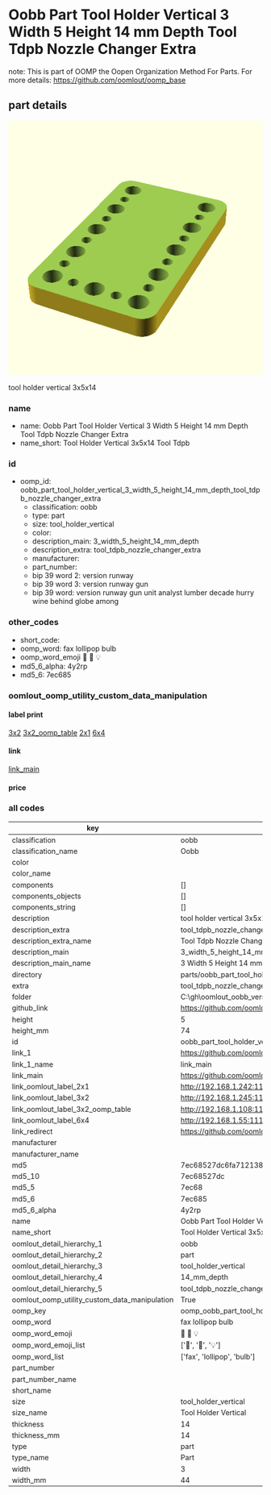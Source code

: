 # Oobb Part Tool Holder Vertical 3 Width 5 Height 14 mm Depth Tool Tdpb Nozzle Changer Extra  

note: This is part of OOMP the Oopen Organization Method For Parts. For more details: https://github.com/oomlout/oomp_base

##  part details
  

[![](3dpr.png)](3dpr.png)

tool holder vertical 3x5x14



### name
* name: Oobb Part Tool Holder Vertical 3 Width 5 Height 14 mm Depth Tool Tdpb Nozzle Changer Extra
* name_short: Tool Holder Vertical 3x5x14 Tool Tdpb
### id
* oomp_id: oobb_part_tool_holder_vertical_3_width_5_height_14_mm_depth_tool_tdpb_nozzle_changer_extra
  * classification: oobb
  * type: part
  * size: tool_holder_vertical
  * color: 
  * description_main: 3_width_5_height_14_mm_depth
  * description_extra: tool_tdpb_nozzle_changer_extra
  * manufacturer: 
  * part_number: 
  * bip 39 word 2: version runway
  * bip 39 word 3: version runway gun
  * bip 39 word: version runway gun unit analyst lumber decade hurry wine behind globe among

### other_codes
* short_code: 
* oomp_word: fax lollipop bulb
* oomp_word_emoji :fax: :lollipop: :bulb:
* md5_6_alpha: 4y2rp
* md5_6: 7ec685






### oomlout_oomp_utility_custom_data_manipulation
#### label print
[3x2](http://192.168.1.245:1112/?label=oomp%204y2rp)
[3x2_oomp_table](http://192.168.1.108:1112/?label=oomp%204y2rp)
[2x1](http://192.168.1.242:1112/?label=oomp%204y2rp)
[6x4](http://192.168.1.55:1112/?label=oomp%204y2rp)    

#### link

[link_main](https://github.com/oomlout/oomlout_oobb_version_4_generated_parts/tree/main/navigation_oomp/oobb/part/tool_holder_vertical/3_width_5_height_14_mm_depth/tool_tdpb_nozzle_changer_extra/part)                              

#### price







### all codes 
| key | value |  
| --- | --- |  
| classification | oobb |  
| classification_name | Oobb |  
| color |  |  
| color_name |  |  
| components | [] |  
| components_objects | [] |  
| components_string | [] |  
| description | tool holder vertical 3x5x14 |  
| description_extra | tool_tdpb_nozzle_changer_extra |  
| description_extra_name | Tool Tdpb Nozzle Changer Extra |  
| description_main | 3_width_5_height_14_mm_depth |  
| description_main_name | 3 Width 5 Height 14 mm Depth |  
| directory | parts/oobb_part_tool_holder_vertical_3_width_5_height_14_mm_depth_tool_tdpb_nozzle_changer_extra |  
| extra | tool_tdpb_nozzle_changer |  
| folder | C:\gh\oomlout_oobb_version_4_generated_parts\parts\oobb_part_tool_holder_vertical_3_width_5_height_14_mm_depth_tool_tdpb_nozzle_changer_extra |  
| github_link | https://github.com/oomlout/oomlout_oomp_part_src/tree/main/parts/oobb_part_tool_holder_vertical_3_width_5_height_14_mm_depth_tool_tdpb_nozzle_changer_extra |  
| height | 5 |  
| height_mm | 74 |  
| id | oobb_part_tool_holder_vertical_3_width_5_height_14_mm_depth_tool_tdpb_nozzle_changer_extra |  
| link_1 | https://github.com/oomlout/oomlout_oobb_version_4_generated_parts/tree/main/navigation_oomp/oobb/part/tool_holder_vertical/3_width_5_height_14_mm_depth/tool_tdpb_nozzle_changer_extra/part |  
| link_1_name | link_main |  
| link_main | https://github.com/oomlout/oomlout_oobb_version_4_generated_parts/tree/main/navigation_oomp/oobb/part/tool_holder_vertical/3_width_5_height_14_mm_depth/tool_tdpb_nozzle_changer_extra/part |  
| link_oomlout_label_2x1 | http://192.168.1.242:1112/?label=oomp%204y2rp |  
| link_oomlout_label_3x2 | http://192.168.1.245:1112/?label=oomp%204y2rp |  
| link_oomlout_label_3x2_oomp_table | http://192.168.1.108:1112/?label=oomp%204y2rp |  
| link_oomlout_label_6x4 | http://192.168.1.55:1112/?label=oomp%204y2rp |  
| link_redirect | https://github.com/oomlout/oomlout_oobb_version_4_generated_parts/tree/main/parts/oobb_tool_holder_vertical_03_05_14_ex_tool_tdpb_nozzle_changer |  
| manufacturer |  |  
| manufacturer_name |  |  
| md5 | 7ec68527dc6fa71213842edacfef5f96 |  
| md5_10 | 7ec68527dc |  
| md5_5 | 7ec68 |  
| md5_6 | 7ec685 |  
| md5_6_alpha | 4y2rp |  
| name | Oobb Part Tool Holder Vertical 3 Width 5 Height 14 mm Depth Tool Tdpb Nozzle Changer Extra |  
| name_short | Tool Holder Vertical 3x5x14 Tool Tdpb |  
| oomlout_detail_hierarchy_1 | oobb |  
| oomlout_detail_hierarchy_2 | part |  
| oomlout_detail_hierarchy_3 | tool_holder_vertical |  
| oomlout_detail_hierarchy_4 | 14_mm_depth |  
| oomlout_detail_hierarchy_5 | tool_tdpb_nozzle_changer_extra |  
| oomlout_oomp_utility_custom_data_manipulation | True |  
| oomp_key | oomp_oobb_part_tool_holder_vertical_3_width_5_height_14_mm_depth_tool_tdpb_nozzle_changer_extra |  
| oomp_word | fax lollipop bulb |  
| oomp_word_emoji | :fax: :lollipop: :bulb: |  
| oomp_word_emoji_list | [':fax:', ':lollipop:', ':bulb:'] |  
| oomp_word_list | ['fax', 'lollipop', 'bulb'] |  
| part_number |  |  
| part_number_name |  |  
| short_name |  |  
| size | tool_holder_vertical |  
| size_name | Tool Holder Vertical |  
| thickness | 14 |  
| thickness_mm | 14 |  
| type | part |  
| type_name | Part |  
| width | 3 |  
| width_mm | 44 |  
